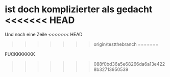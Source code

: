 ist doch komplizierter als gedacht
<<<<<<< HEAD
=======

Und noch eine Zeile
<<<<<<< HEAD
>>>>>>> origin/testthebranch
=======


FUCKKKKKKK
>>>>>>> 088f0bd36a5e68266da6a13e4228b32713950539

